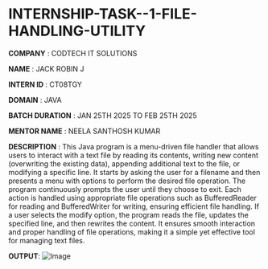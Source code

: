 # INTERNSHIP-TASK--1-FILE-HANDLING-UTILITY

**COMPANY** : CODTECH IT SOLUTIONS

**NAME** : JACK ROBIN J

**INTERN ID** : CT08TGY

**DOMAIN** : JAVA 

**BATCH DURATION** : JAN 25TH 2025 TO FEB 25TH 2025

**MENTOR NAME** : NEELA SANTHOSH KUMAR


**DESCRIPTION** :
This Java program is a menu-driven file handler that allows users to interact with a text file by reading its contents, writing new content (overwriting the existing data), appending additional text to the file, or modifying a specific line. It starts by asking the user for a filename and then presents a menu with options to perform the desired file operation. The program continuously prompts the user until they choose to exit. Each action is handled using appropriate file operations such as BufferedReader for reading and BufferedWriter for writing, ensuring efficient file handling. If a user selects the modify option, the program reads the file, updates the specified line, and then rewrites the content. It ensures smooth interaction and proper handling of file operations, making it a simple yet effective tool for managing text files.

**OUTPUT**:
![Image](https://github.com/user-attachments/assets/6cdb042d-9d51-48f5-8839-1b7433f91618)
